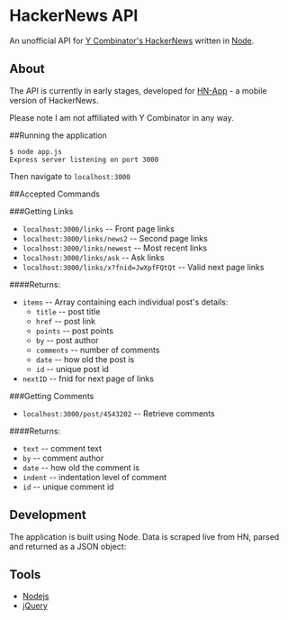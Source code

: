 # HackerNews API
An unofficial API for [Y Combinator's HackerNews](http://news.ycombinator.com/) written in [Node](http://nodejs.org/).

## About

The API is currently in early stages, developed for [HN-App](https://github.com/sshannon/HN-App) - a mobile version of HackerNews.

Please note I am not affiliated with Y Combinator in any way.

##Running the application

	$ node app.js
	Express server listening on port 3000

Then navigate to `localhost:3000` 

##Accepted Commands

###Getting Links

* `localhost:3000/links` -- Front page links
* `localhost:3000/links/news2` -- Second page links
* `localhost:3000/links/newest` -- Most recent links
* `localhost:3000/links/ask` -- Ask links
* `localhost:3000/links/x?fnid=JwXpfFQtQt` -- Valid next page links

####Returns:

* `items` -- Array containing each individual post's details:
  * `title` -- post title
  * `href` -- post link
  * `points` -- post points
  * `by` -- post author
  * `comments` -- number of comments
  * `date` -- how old the post is
  * `id` -- unique post id
* `nextID` -- fnid for next page of links

###Getting Comments

* `localhost:3000/post/4543202` -- Retrieve comments

####Returns:

* `text` -- comment text
* `by` -- comment author
* `date` -- how old the comment is
* `indent` -- indentation level of comment
* `id` -- unique comment id

## Development

The application is built using Node. Data is scraped live from HN, parsed and returned as a JSON object:

## Tools 

 - [Nodejs](http://nodejs.org/)
 - [jQuery](http://jquery.com/)